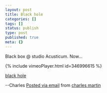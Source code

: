 ```yaml
---
layout: post
title: Black hole
categories: []
tags: []
status: publish
type: post
published: true
meta: {}
---
```


<!-- video IMG_0628.MOV now at https://vimeo.com/346996615 -->

Black box @ studio Acusticum. Now...

{% include vimeoPlayer.html id=346996615 %}

[black hole](http://blog.charlesmartin.com.au/black-hole) 
 
 
--Charles 
[Posted via email](http://posterous.com)  from 
[charles martin](http://blog.charlesmartin.com.au/black-hole)
